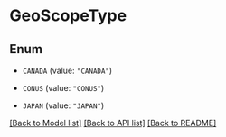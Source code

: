 # GeoScopeType

## Enum


* `CANADA` (value: `"CANADA"`)

* `CONUS` (value: `"CONUS"`)

* `JAPAN` (value: `"JAPAN"`)


[[Back to Model list]](../README.md#documentation-for-models) [[Back to API list]](../README.md#documentation-for-api-endpoints) [[Back to README]](../README.md)


